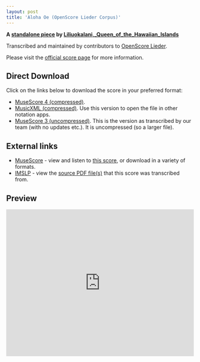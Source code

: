 ```yaml
---
layout: post
title: 'Aloha Oe (OpenScore Lieder Corpus)'
---
```


__A [standalone piece](https://fourscoreandmore.org/openscore/lieder/Liliuokalani%2C_Queen_of_the_Hawaiian_Islands/_/) by [Liliuokalani,_Queen_of_the_Hawaiian_Islands](https://fourscoreandmore.org/openscore/lieder/Liliuokalani%2C_Queen_of_the_Hawaiian_Islands)__

Transcribed and maintained by contributors to [OpenScore Lieder].

Please visit the [official score page] for more information.

[official score page]: https://musescore.com/openscore-lieder-corpus/scores/6650166
[OpenScore Lieder]: https://musescore.com/openscore-lieder-corpus

## Direct Download

Click on the links below to download the score in your preferred format:
- [MuseScore 4 (compressed)](https://fourscoreandmore.org/openscore/lieder/Liliuokalani%2C_Queen_of_the_Hawaiian_Islands/_/Aloha_Oe.mscz).
- [MusicXML (compressed)](https://fourscoreandmore.org/openscore/lieder/Liliuokalani%2C_Queen_of_the_Hawaiian_Islands/_/Aloha_Oe.mxl). Use this version to open the file in other notation apps.
- [MuseScore 3 (uncompressed)](https://raw.githubusercontent.com/OpenScore/Lieder/refs/heads/main/scores/Liliuokalani%2C_Queen_of_the_Hawaiian_Islands/_/Aloha_Oe/lc6650166.mscx). This is the version as transcribed by our team (with no updates etc.). It is uncompressed (so a larger file).

## External links

- [MuseScore] - view and listen to [this score][MuseScore], or download in a variety of formats.
- [IMSLP] - view the [source PDF file(s)][IMSLP] that this score was transcribed from.

[MuseScore]: https://musescore.com/score/6650166
[IMSLP]: https://imslp.org/wiki/Special:ReverseLookup/26121

## Preview

<iframe width="100%" height="394" src="https://musescore.com/openscore-lieder-corpus/scores/6650166/embed" frameborder="0" allowfullscreen allow="autoplay; fullscreen"></iframe>
